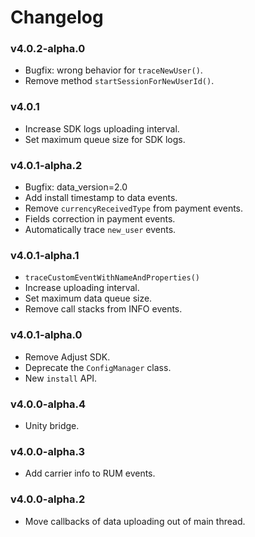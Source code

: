 # Changelog

### v4.0.2-alpha.0

* Bugfix: wrong behavior for `traceNewUser()`.
* Remove method `startSessionForNewUserId()`.

### v4.0.1

* Increase SDK logs uploading interval.
* Set maximum queue size for SDK logs.

### v4.0.1-alpha.2

* Bugfix: data_version=2.0
* Add install timestamp to data events.
* Remove `currencyReceivedType` from payment events.
* Fields correction in payment events.
* Automatically trace `new_user` events.

### v4.0.1-alpha.1

* `traceCustomEventWithNameAndProperties()`
* Increase uploading interval.
* Set maximum data queue size.
* Remove call stacks from INFO events.

### v4.0.1-alpha.0

- Remove Adjust SDK.
- Deprecate the `ConfigManager` class.
- New `install` API.

### v4.0.0-alpha.4

* Unity bridge.

### v4.0.0-alpha.3

* Add carrier info to RUM events.

### v4.0.0-alpha.2

* Move callbacks of data uploading out of main thread.


